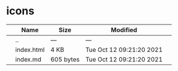 # icons

<table><thead><tr class="header"><th></th><th>Name</th><th>Size</th><th>Modified</th><th></th></tr></thead><tbody><tr class="odd"><td></td><td><span class="goup">..</span></td><td>—</td><td>—</td><td></td></tr><tr class="even"><td></td><td><span class="name">index.html</span></td><td>4 KB</td><td>Tue Oct 12 09:21:20 2021</td><td></td></tr><tr class="odd"><td></td><td><span class="name">index.md</span></td><td>605 bytes</td><td>Tue Oct 12 09:21:20 2021</td><td></td></tr></tbody></table>
